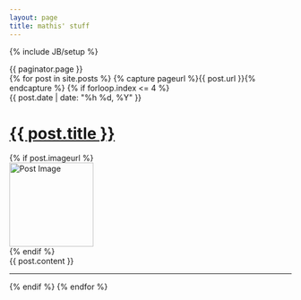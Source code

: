 ```yaml
---
layout: page
title: mathis' stuff
---
```

{% include JB/setup %}
<div>
  {{ paginator.page }}
</div>
{% for post in site.posts %}
{% capture pageurl %}{{ post.url }}{% endcapture %}
{% if forloop.index <= 4 %}
<div class="post-entry">
<div class="post-entry-date">{{ post.date | date: "%h %d, %Y" }}</div>
<h1  class="post-entry-title"><a href="{{ pageurl }}">{{ post.title }}</a></h1>
{% if post.imageurl %}<div class="post-entry-image"><img src="/images/{{ post.imageurl }}" alt="Post Image" style="width:150px;height:150p;"/></div>{% endif %}
<div class="post-entry-content">{{ post.content }}</div>
<!-- <div class="post-entry-more"><a href="{{ pageurl }}">more...</a></div> -->
</div>
<hr  class="post-entry-rule"/>
{% endif %}
{% endfor %}
